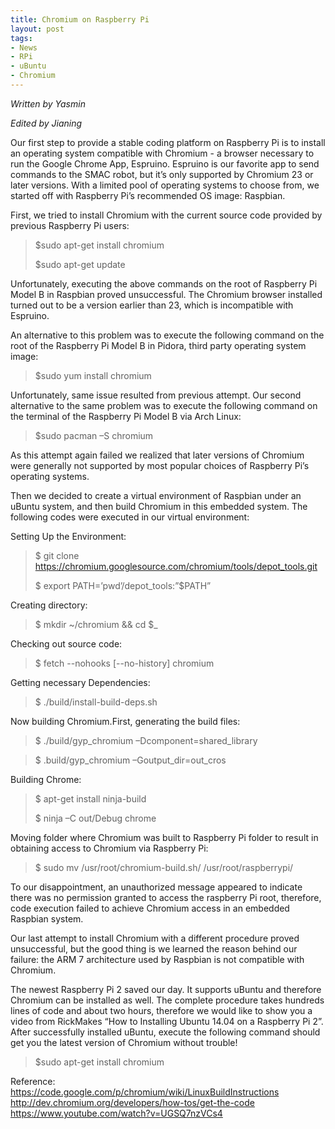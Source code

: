 ```yaml
---
title: Chromium on Raspberry Pi
layout: post
tags:
- News
- RPi
- uBuntu
- Chromium
---
```


*Written by Yasmin*

*Edited by Jianing*

<p>Our first step to provide a stable coding platform on Raspberry Pi is to install an operating system compatible with Chromium - a browser necessary to run the Google Chrome App, Espruino. Espruino is our favorite app to send commands to the SMAC robot, but it’s only supported by Chromium 23 or later versions. With a limited pool of operating systems to choose from, we started off with Raspberry Pi’s recommended OS image: Raspbian.</p>

<p>First, we tried to install Chromium with the current source code provided by previous Raspberry Pi users:	</p>

>$sudo apt-get install chromium
>
>$sudo apt-get update

<p>Unfortunately, executing the above commands on the root of Raspberry Pi Model B in Raspbian proved unsuccessful. The Chromium browser installed turned out to be a version earlier than 23, which is incompatible with Espruino.</p>

<p>An alternative to this problem was to execute the following command on the root of the Raspberry Pi Model B in Pidora, third party operating system image:</p>

>$sudo yum install chromium

<p>Unfortunately, same issue resulted from previous attempt.
Our second alternative to the same problem was to execute the following command on the terminal of the Raspberry Pi Model B via Arch Linux:</p>

>$sudo pacman –S chromium

<p>As this attempt again failed we realized that later versions of Chromium were generally not supported by most popular choices of Raspberry Pi’s operating systems.</p>

<p>Then we decided to create a virtual environment of Raspbian under an uBuntu system, and then build Chromium in this embedded system. The following codes were executed in our virtual environment:
</p>

<p>Setting Up the Environment:</p>

>$ git clone https://chromium.googlesource.com/chromium/tools/depot_tools.git
>
>$ export PATH=’pwd’/depot_tools:”$PATH”

<p>Creating directory:</p>

>$ mkdir ~/chromium && cd $_

<p>Checking out source code:</p>

>$ fetch --nohooks [--no-history] chromium

<p>Getting necessary Dependencies:</p>

>$ ./build/install-build-deps.sh

<p>Now building Chromium.First, generating the build files:</p>

>$ ./build/gyp_chromium –Dcomponent=shared_library

>$ .build/gyp_chromium –Goutput_dir=out_cros

<p>Building Chrome:</p>

>$ apt-get install ninja-build
>
>$ ninja –C out/Debug chrome

<p>Moving folder where Chromium was built to Raspberry Pi folder to result in obtaining access to Chromium via Raspberry Pi:</p>

>$ sudo mv /usr/root/chromium-build.sh/ /usr/root/raspberrypi/

<p>To our disappointment, an unauthorized message appeared to indicate there was no permission granted to access the raspberry Pi root, therefore, code execution failed to achieve Chromium access in an embedded Raspbian system.</p>

<p>Our last attempt to install Chromium with a different procedure proved unsuccessful, but the good thing is we learned the reason behind our failure: the ARM 7 architecture used by Raspbian is not compatible with Chromium.</p>

<p>The newest Raspberry Pi 2 saved our day. It supports uBuntu and therefore Chromium can be installed as well. The complete procedure takes hundreds lines of code and about two hours, therefore we would like to show you a video from RickMakes “How to Installing Ubuntu 14.04 on a Raspberry Pi 2”. After successfully installed uBuntu, execute the following command should get you the latest version of Chromium without trouble!</p>

>$sudo apt-get install chromium

Reference:
https://code.google.com/p/chromium/wiki/LinuxBuildInstructions
http://dev.chromium.org/developers/how-tos/get-the-code
https://www.youtube.com/watch?v=UGSQ7nzVCs4
